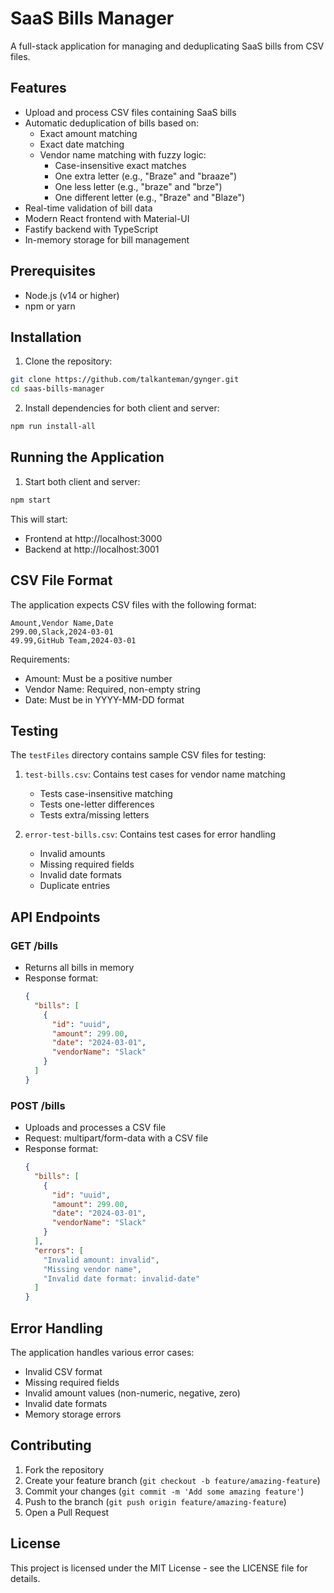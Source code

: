 # SaaS Bills Manager

A full-stack application for managing and deduplicating SaaS bills from CSV files.

## Features

- Upload and process CSV files containing SaaS bills
- Automatic deduplication of bills based on:
  - Exact amount matching
  - Exact date matching
  - Vendor name matching with fuzzy logic:
    - Case-insensitive exact matches
    - One extra letter (e.g., "Braze" and "braaze")
    - One less letter (e.g., "braze" and "brze")
    - One different letter (e.g., "Braze" and "Blaze")
- Real-time validation of bill data
- Modern React frontend with Material-UI
- Fastify backend with TypeScript
- In-memory storage for bill management

## Prerequisites

- Node.js (v14 or higher)
- npm or yarn

## Installation

1. Clone the repository:
```bash
git clone https://github.com/talkanteman/gynger.git
cd saas-bills-manager
```

2. Install dependencies for both client and server:
```bash
npm run install-all
```

## Running the Application

1. Start both client and server:
```bash
npm start
```

This will start:
- Frontend at http://localhost:3000
- Backend at http://localhost:3001

## CSV File Format

The application expects CSV files with the following format:

```csv
Amount,Vendor Name,Date
299.00,Slack,2024-03-01
49.99,GitHub Team,2024-03-01
```

Requirements:
- Amount: Must be a positive number
- Vendor Name: Required, non-empty string
- Date: Must be in YYYY-MM-DD format

## Testing

The `testFiles` directory contains sample CSV files for testing:

1. `test-bills.csv`: Contains test cases for vendor name matching
   - Tests case-insensitive matching
   - Tests one-letter differences
   - Tests extra/missing letters

2. `error-test-bills.csv`: Contains test cases for error handling
   - Invalid amounts
   - Missing required fields
   - Invalid date formats
   - Duplicate entries

## API Endpoints

### GET /bills
- Returns all bills in memory
- Response format:
  ```json
  {
    "bills": [
      {
        "id": "uuid",
        "amount": 299.00,
        "date": "2024-03-01",
        "vendorName": "Slack"
      }
    ]
  }
  ```

### POST /bills
- Uploads and processes a CSV file
- Request: multipart/form-data with a CSV file
- Response format:
  ```json
  {
    "bills": [
      {
        "id": "uuid",
        "amount": 299.00,
        "date": "2024-03-01",
        "vendorName": "Slack"
      }
    ],
    "errors": [
      "Invalid amount: invalid",
      "Missing vendor name",
      "Invalid date format: invalid-date"
    ]
  }
  ```

## Error Handling

The application handles various error cases:
- Invalid CSV format
- Missing required fields
- Invalid amount values (non-numeric, negative, zero)
- Invalid date formats
- Memory storage errors

## Contributing

1. Fork the repository
2. Create your feature branch (`git checkout -b feature/amazing-feature`)
3. Commit your changes (`git commit -m 'Add some amazing feature'`)
4. Push to the branch (`git push origin feature/amazing-feature`)
5. Open a Pull Request

## License

This project is licensed under the MIT License - see the LICENSE file for details. 